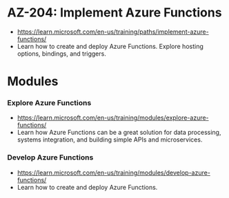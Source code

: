 # AZ-204: Implement Azure Functions

- https://learn.microsoft.com/en-us/training/paths/implement-azure-functions/
- Learn how to create and deploy Azure Functions. Explore hosting options, bindings, and triggers.


# Modules

### Explore Azure Functions
- https://learn.microsoft.com/en-us/training/modules/explore-azure-functions/
- Learn how Azure Functions can be a great solution for data processing, systems integration, and building simple APIs and microservices.


### Develop Azure Functions 
- https://learn.microsoft.com/en-us/training/modules/develop-azure-functions/
- Learn how to create and deploy Azure Functions.